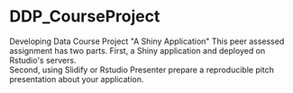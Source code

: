 # DDP_CourseProject
Developing Data Course Project "A Shiny Application"
This peer assessed assignment has two parts. First, a Shiny application and deployed on Rstudio's servers.  
Second, using Slidify or Rstudio Presenter prepare a reproducible pitch presentation about your application.

